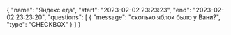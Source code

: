 {
"name": "Яндекс еда",
"start": "2023-02-02 23:23:23",
"end": "2023-02-02 23:23:20",
"questions": [
{
"message": "сколько яблок было у Вани?",
"type": "CHECKBOX"
}
]
}